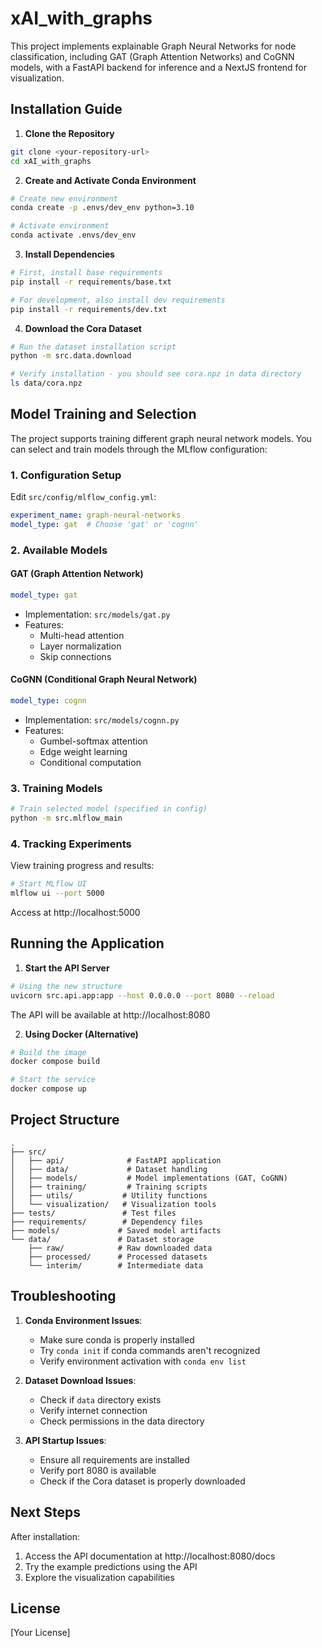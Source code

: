 # xAI_with_graphs

This project implements explainable Graph Neural Networks for node classification, including GAT (Graph Attention Networks) and CoGNN models, with a FastAPI backend for inference and a NextJS frontend for visualization.

## Installation Guide

1. **Clone the Repository**
```bash
git clone <your-repository-url>
cd xAI_with_graphs
```

2. **Create and Activate Conda Environment**
```bash
# Create new environment
conda create -p .envs/dev_env python=3.10

# Activate environment
conda activate .envs/dev_env
```

3. **Install Dependencies**
```bash
# First, install base requirements
pip install -r requirements/base.txt

# For development, also install dev requirements
pip install -r requirements/dev.txt
```

4. **Download the Cora Dataset**
```bash
# Run the dataset installation script
python -m src.data.download

# Verify installation - you should see cora.npz in data directory
ls data/cora.npz
```

## Model Training and Selection

The project supports training different graph neural network models. You can select and train models through the MLflow configuration:

### 1. Configuration Setup
Edit `src/config/mlflow_config.yml`:
```yaml
experiment_name: graph-neural-networks
model_type: gat  # Choose 'gat' or 'cognn'
```

### 2. Available Models

#### GAT (Graph Attention Network)
```yaml
model_type: gat
```
- Implementation: `src/models/gat.py`
- Features: 
  - Multi-head attention
  - Layer normalization
  - Skip connections

#### CoGNN (Conditional Graph Neural Network)
```yaml
model_type: cognn
```
- Implementation: `src/models/cognn.py`
- Features:
  - Gumbel-softmax attention
  - Edge weight learning
  - Conditional computation

### 3. Training Models
```bash
# Train selected model (specified in config)
python -m src.mlflow_main
```

### 4. Tracking Experiments
View training progress and results:
```bash
# Start MLflow UI
mlflow ui --port 5000
```
Access at http://localhost:5000


## Running the Application

1. **Start the API Server**
```bash
# Using the new structure
uvicorn src.api.app:app --host 0.0.0.0 --port 8080 --reload
```
The API will be available at http://localhost:8080

2. **Using Docker (Alternative)**
```bash
# Build the image
docker compose build

# Start the service
docker compose up
```

## Project Structure
```
.
├── src/
│   ├── api/              # FastAPI application
│   ├── data/             # Dataset handling
│   ├── models/           # Model implementations (GAT, CoGNN)
│   ├── training/         # Training scripts
│   ├── utils/           # Utility functions
│   └── visualization/   # Visualization tools
├── tests/               # Test files
├── requirements/        # Dependency files
├── models/             # Saved model artifacts
└── data/               # Dataset storage
    ├── raw/            # Raw downloaded data
    ├── processed/      # Processed datasets
    └── interim/        # Intermediate data
```

## Troubleshooting

1. **Conda Environment Issues**:
   - Make sure conda is properly installed
   - Try `conda init` if conda commands aren't recognized
   - Verify environment activation with `conda env list`

2. **Dataset Download Issues**:
   - Check if `data` directory exists
   - Verify internet connection
   - Check permissions in the data directory

3. **API Startup Issues**:
   - Ensure all requirements are installed
   - Verify port 8080 is available
   - Check if the Cora dataset is properly downloaded

## Next Steps

After installation:
1. Access the API documentation at http://localhost:8080/docs
2. Try the example predictions using the API
3. Explore the visualization capabilities

## License

[Your License]
